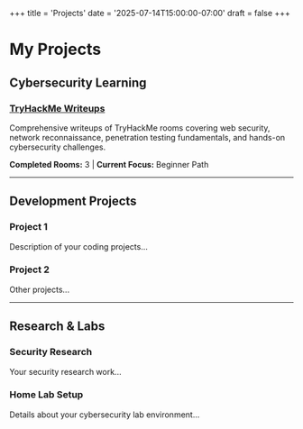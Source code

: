 +++
title = 'Projects'
date = '2025-07-14T15:00:00-07:00'
draft = false
+++

# My Projects

## Cybersecurity Learning

### [TryHackMe Writeups](/projects/tryhackme/)
Comprehensive writeups of TryHackMe rooms covering web security, network reconnaissance, penetration testing fundamentals, and hands-on cybersecurity challenges.

**Completed Rooms:** 3 | **Current Focus:** Beginner Path

---

## Development Projects

### Project 1
Description of your coding projects...

### Project 2  
Other projects...

---

## Research & Labs

### Security Research
Your security research work...

### Home Lab Setup
Details about your cybersecurity lab environment...